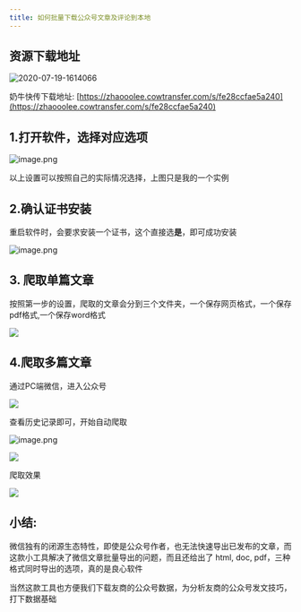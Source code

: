 ```yaml
---
title: 如何批量下载公众号文章及评论到本地
---
```




## 资源下载地址

![2020-07-19-1614066](https://www.v2fy.com/asset/0i/jikemiji/jikemiji-md/kr-000079.assets/2020-07-19-1614066.png)

奶牛快传下载地址: [https://zhaooolee.cowtransfer.com/s/fe28ccfae5a240](https://zhaooolee.cowtransfer.com/s/fe28ccfae5a240)





## 1.打开软件，选择对应选项

![image.png](https://www.v2fy.com/asset/0i/jikemiji/jikemiji-md/kr-000079.assets/1240-20200719101628079.png)

以上设置可以按照自己的实际情况选择，上图只是我的一个实例

## 2.确认证书安装

重启软件时，会要求安装一个证书，这个直接选**是**，即可成功安装

![image.png](https://www.v2fy.com/asset/0i/jikemiji/jikemiji-md/kr-000079.assets/1240.png)

## 3. 爬取单篇文章

按照第一步的设置，爬取的文章会分到三个文件夹，一个保存网页格式，一个保存pdf格式,一个保存word格式

![](https://www.v2fy.com/asset/0i/jikemiji/jikemiji-md/kr-000079.assets/strip-20200719101628371.gif)


## 4.爬取多篇文章

通过PC端微信，进入公众号

![](https://www.v2fy.com/asset/0i/jikemiji/jikemiji-md/kr-000079.assets/1240-20200719101627937.png)


查看历史记录即可，开始自动爬取


![image.png](https://www.v2fy.com/asset/0i/jikemiji/jikemiji-md/kr-000079.assets/1240-20200719101627946.png)




![](https://www.v2fy.com/asset/0i/jikemiji/jikemiji-md/kr-000079.assets/strip.gif)


爬取效果

![](https://www.v2fy.com/asset/0i/jikemiji/jikemiji-md/kr-000079.assets/1240-20200719101627895.png)

## 小结:

微信独有的闭源生态特性，即使是公众号作者，也无法快速导出已发布的文章，而这款小工具解决了微信文章批量导出的问题，而且还给出了 html, doc, pdf，三种格式同时导出的选项，真的是良心软件

当然这款工具也方便我们下载友商的公众号数据，为分析友商的公众号发文技巧，打下数据基础